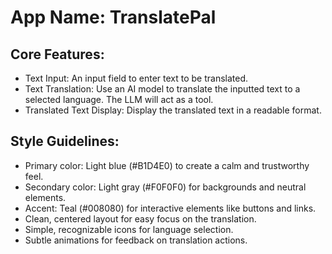 # **App Name**: TranslatePal

## Core Features:

- Text Input: An input field to enter text to be translated.
- Text Translation: Use an AI model to translate the inputted text to a selected language. The LLM will act as a tool.
- Translated Text Display: Display the translated text in a readable format.

## Style Guidelines:

- Primary color: Light blue (#B1D4E0) to create a calm and trustworthy feel.
- Secondary color: Light gray (#F0F0F0) for backgrounds and neutral elements.
- Accent: Teal (#008080) for interactive elements like buttons and links.
- Clean, centered layout for easy focus on the translation.
- Simple, recognizable icons for language selection.
- Subtle animations for feedback on translation actions.